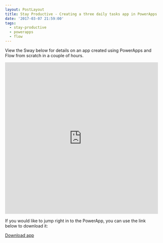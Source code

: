 ```yaml
---
layout: PostLayout
title: Stay Productive - Creating a three daily tasks app in PowerApps and Flow
date: '2017-03-07 21:59:00'
tags:
  - stay-productive
  - powerapps
  - flow
---
```


View the Sway below for details on an app created using PowerApps and Flow from scratch in a couple of hours.

<iframe width="760px" height="500px" src="https://sway.com/s/jSO6bKz9IXsWQmL2/embed" frameborder="0" marginwidth="0" marginheight="0" scrolling="no" style="border: none; max-width:100%; max-height:100vh" allowfullscreen webkitallowfullscreen mozallowfullscreen msallowfullscreen></iframe>

If you would like to jump right in to the PowerApp, you can use the link below to download it:

[Download app](https://mcdonnell-my.sharepoint.com/personal/kevin_mcd79_com/_layouts/15/guestaccess.aspx?docid=00f6348ad697e4a50a50fef355086a258&authkey=AUENZKTaCfcogfNkC9NcDms)
